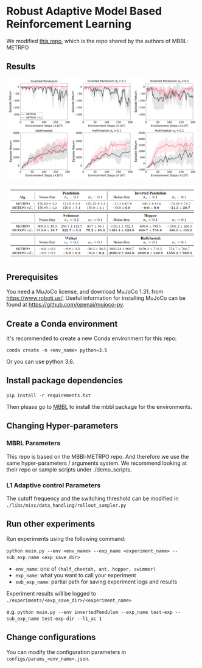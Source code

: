 # Robust Adaptive Model Based Reinforcement Learning


We modified [this repo](https://github.com/WilsonWangTHU/mbbl-metrpo), which is the repo shared by the authors of MBBL-METRPO


## Results
<p align=center>
<img src="Results/data/METRPO_final_results.png" width=500>
</p>
<p align=center>
<img src="Results/data/Result_Table.PNG" width=500>
</p>


## Prerequisites
You need a MuJoCo license, and download MuJoCo 1.31. from 
https://www.roboti.us/. 
Useful information for installing MuJoCo can be found at 
https://github.com/openai/mujoco-py.

## Create a Conda environment
It's recommended to create a new Conda environment for this repo:

```
conda create -n <env_name> python=3.5
```
Or you can use python 3.6.

## Install package dependencies

```
pip install -r requirements.txt
```

Then please go to [MBBL](https://github.com/WilsonWangTHU/mbbl) to install the mbbl package for the environments.

## Changing Hyper-parameters

### MBRL Parameters 
This repo is based on the MBBl-METRPO repo. And therefore we use the same hyper-parameters / arguments system. We recommend looking at their repo or sample scripts under ./demo_scripts.

### L1 Adaptive control Parameters
The cutoff frequency and the switching threshold can be modified in `./libs/misc/data_handling/rollout_sampler.py`

## Run other experiments
Run experiments using the following command:

```python main.py --env <env_name> --exp_name <experiment_name> --sub_exp_name <exp_save_dir>```

- `env_name`: one of `(half_cheetah, ant, hopper, swimmer)`
- `exp_name`: what you want to call your experiment
- `sub_exp_name`: partial path for saving experiment logs and results

Experiment results will be logged to `./experiments/<exp_save_dir>/<experiment_name>`

e.g. `python main.py --env invertedPendulum --exp_name test-exp --sub_exp_name test-exp-dir --l1_ac 1`


## Change configurations
You can modify the configuration parameters in `configs/params_<env_name>.json`.
